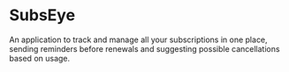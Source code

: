 # SubsEye

An application to track and manage all your subscriptions in one place, sending reminders before renewals and suggesting possible cancellations based on usage.
